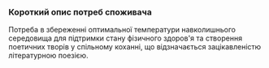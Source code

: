 ### Короткий опис потреб споживача
Потреба в збереженні оптимальної температури навколишнього середовища для підтримки стану фізичного здоров'я та створення поетичних творів у спільному коханні, що відзначається зацікавленістю літературною поезією.
